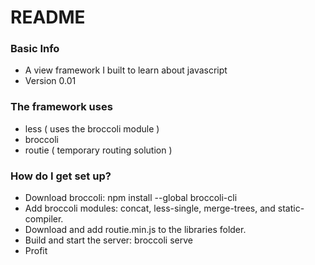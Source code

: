 # README #

### Basic Info ###

* A view framework I built to learn about javascript
* Version 0.01

### The framework uses ###

* less ( uses the broccoli module )
* broccoli
* routie ( temporary routing solution )

### How do I get set up? ###

* Download broccoli: npm install --global broccoli-cli
* Add broccoli modules: concat, less-single, merge-trees, and static-compiler.
* Download and add routie.min.js to the libraries folder.
* Build and start the server: broccoli serve
* Profit